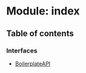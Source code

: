 # Module: index

## Table of contents

### Interfaces

- [BoilerplateAPI](../wiki/index.BoilerplateAPI)
